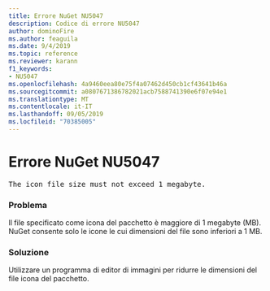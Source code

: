 ```yaml
---
title: Errore NuGet NU5047
description: Codice di errore NU5047
author: dominoFire
ms.author: feaguila
ms.date: 9/4/2019
ms.topic: reference
ms.reviewer: karann
f1_keywords:
- NU5047
ms.openlocfilehash: 4a9460eea80e75f4a07462d450cb1cf43641b46a
ms.sourcegitcommit: a0807671386782021acb7588741390e6f07e94e1
ms.translationtype: MT
ms.contentlocale: it-IT
ms.lasthandoff: 09/05/2019
ms.locfileid: "70385005"
---
```

# <a name="nuget-error-nu5047"></a>Errore NuGet NU5047

<pre>The icon file size must not exceed 1 megabyte.</pre>


### <a name="issue"></a>Problema 

Il file specificato come icona del pacchetto è maggiore di 1 megabyte (MB). NuGet consente solo le icone le cui dimensioni del file sono inferiori a 1 MB.


### <a name="solution"></a>Soluzione

Utilizzare un programma di editor di immagini per ridurre le dimensioni del file icona del pacchetto.
